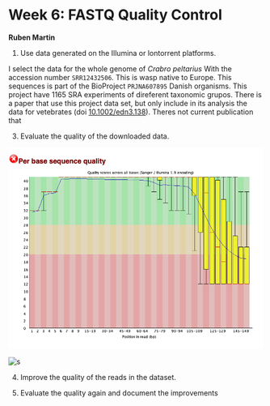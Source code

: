 # Week 6: FASTQ Quality Control 
**Ruben Martin**

1. Use data generated on the Illumina or lontorrent platforms.

I select the data for the whole genome of *Crabro peltarius* With the accession number `SRR12432506`. This is wasp native to Europe.
This sequences is part of the BioProject `PRJNA607895` Danish organisms. This project have 1165 SRA experiments of direferent taxonomic grupos.
There is a paper that use this project data set, but only include in its analysis the data for vetebrates (doi [10.1002/edn3.138](https://onlinelibrary.wiley.com/doi/full/10.1002/edn3.138)). Theres not current publication that 

3. Evaluate the quality of the downloaded data.

![screenshot](https://github.com/B-ruben95/Bioinformatic/blob/6be1976a08f5790a1a99d72cd7d860d8538e0192/HW6/Image/Quality_Read.png)


![s](https://pt.wikipedia.org/wiki/Crabro_peltarius#/media/Ficheiro:Crabro_peltarius_male.jpg)






4. Improve the quality of the reads in the dataset.





5. Evaluate the quality again and document the improvements







